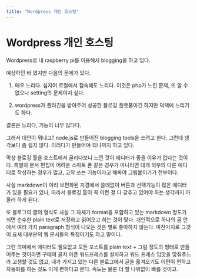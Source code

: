 ```yaml
---
title: "Wordpress 개인 호스팅"
---
```

# Wordpress 개인 호스팅


Wordpress로 내 raspberry pi를 이용해서 blogging을 하고 있다. 




예상하던 바 였지만 다음의 문제가 있다. 




1) 매우 느리다. 심지어 로컬에서 접속해도 느리다. 이것은 php가 느린 문제, 또 알 수 없으나 setting의 문제이지 싶다.

2) wordpress가 플러긴을 받아주어 성공한 블로깅 플랫폼이긴 하지만 덕택에 느리기도 하다. 




결론은 느리다, 기능이 너무 많다다.




그래서 대안이 뭐냐고? node.js로 만들어진 blogging tools을 쓰려고 한다. 그런데 생각보다 좀 쉽지 않다. 이러다가 만들어야 되나까지 하고 있다.




막상 블로깅 툴을 호스트에서 굴리다보니 느낀 것이 에디터가 좋을 이유가 없다는 것이다. 특별히 문서 편집이 어려운 스마트 폰 같은 경우가 아니라면 대개 외부의 다른 에디터로 작성하는 경우가 많고, 고작 쓰는 기능이라고 해봐야 그림붙이기가 전부이다. 




사실 markdown이 이리 보편화된 지경에서 쓸데없이 버튼과 선택기능이 많은 에디터가 있을 필요가 있나, 따라서 블로깅 툴이 꼭 이런 걸 다 갖추고 있어야 하는 생각까지 아울러 하게 된다.




또 블로그의 글의 형식도 사실 그 자체가 format을 포함하고 있는 markdown 정도가 되면 순수한 plain text로 저장하고 읽어오고 하는 것이 맞다. 개인적으로 하나의 글 안에서 여러 가지 paragraph 형식이 나오는 것은 별로 좋아하지 않는다. 마찬가지로 그것이 요새 대부분의 웹 문서들의 특징이기도 하고 말이다.




그런 의미에서 에디터도 필요없고 모든 포스트를 plain text + 그림 정도의 형태로 만들어주는 것이라면 구태여 골치 아픈 워드프레스를 설치하고 워드 프레스 입맛을 맞춰주느라 고생할 것도 없고, 내가 가지고 있는 다른 블로그에서 글을 옮겨오기도 이편이 편하고 자동화를 하는 것도 이게 편하다고 본다. 속도는 물론 더 할 나위없이 빠를 것이고.





